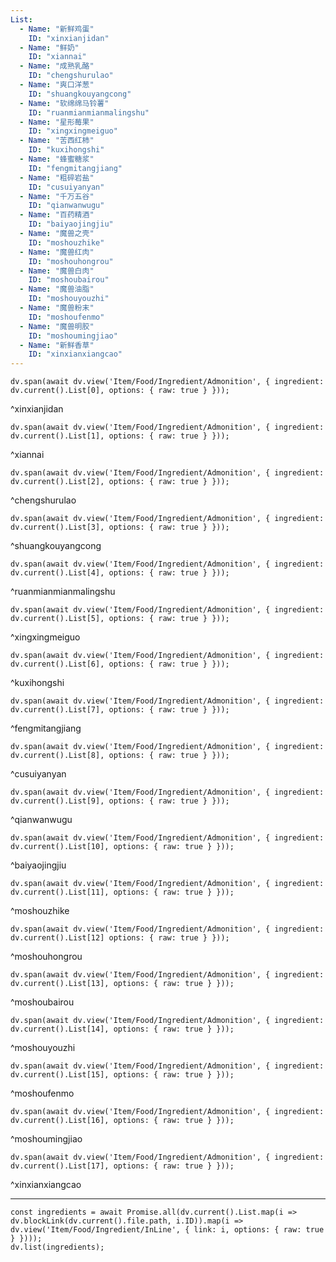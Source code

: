 ```yaml
---
List:
  - Name: "新鲜鸡蛋"
    ID: "xinxianjidan"
  - Name: "鲜奶"
    ID: "xiannai"
  - Name: "成熟乳酪"
    ID: "chengshurulao"
  - Name: "爽口洋葱"
    ID: "shuangkouyangcong"
  - Name: "软绵绵马铃薯"
    ID: "ruanmianmianmalingshu"
  - Name: "星形莓果"
    ID: "xingxingmeiguo"
  - Name: "苦西红柿"
    ID: "kuxihongshi"
  - Name: "蜂蜜糖浆"
    ID: "fengmitangjiang"
  - Name: "粗碎岩盐"
    ID: "cusuiyanyan"
  - Name: "千万五谷"
    ID: "qianwanwugu"
  - Name: "百药精酒"
    ID: "baiyaojingjiu"
  - Name: "魔兽之壳"
    ID: "moshouzhike"
  - Name: "魔兽红肉"
    ID: "moshouhongrou"
  - Name: "魔兽白肉"
    ID: "moshoubairou"
  - Name: "魔兽油脂"
    ID: "moshouyouzhi"
  - Name: "魔兽粉末"
    ID: "moshoufenmo"
  - Name: "魔兽明胶"
    ID: "moshoumingjiao"
  - Name: "新鲜香草"
    ID: "xinxianxiangcao"
---
```

```dataviewjs
dv.span(await dv.view('Item/Food/Ingredient/Admonition', { ingredient: dv.current().List[0], options: { raw: true } }));
```
^xinxianjidan

```dataviewjs
dv.span(await dv.view('Item/Food/Ingredient/Admonition', { ingredient: dv.current().List[1], options: { raw: true } }));
```
^xiannai

```dataviewjs
dv.span(await dv.view('Item/Food/Ingredient/Admonition', { ingredient: dv.current().List[2], options: { raw: true } }));
```
^chengshurulao

```dataviewjs
dv.span(await dv.view('Item/Food/Ingredient/Admonition', { ingredient: dv.current().List[3], options: { raw: true } }));
```
^shuangkouyangcong

```dataviewjs
dv.span(await dv.view('Item/Food/Ingredient/Admonition', { ingredient: dv.current().List[4], options: { raw: true } }));
```
^ruanmianmianmalingshu

```dataviewjs
dv.span(await dv.view('Item/Food/Ingredient/Admonition', { ingredient: dv.current().List[5], options: { raw: true } }));
```
^xingxingmeiguo

```dataviewjs
dv.span(await dv.view('Item/Food/Ingredient/Admonition', { ingredient: dv.current().List[6], options: { raw: true } }));
```
^kuxihongshi

```dataviewjs
dv.span(await dv.view('Item/Food/Ingredient/Admonition', { ingredient: dv.current().List[7], options: { raw: true } }));
```
^fengmitangjiang

```dataviewjs
dv.span(await dv.view('Item/Food/Ingredient/Admonition', { ingredient: dv.current().List[8], options: { raw: true } }));
```
^cusuiyanyan

```dataviewjs
dv.span(await dv.view('Item/Food/Ingredient/Admonition', { ingredient: dv.current().List[9], options: { raw: true } }));
```
^qianwanwugu

```dataviewjs
dv.span(await dv.view('Item/Food/Ingredient/Admonition', { ingredient: dv.current().List[10], options: { raw: true } }));
```
^baiyaojingjiu

```dataviewjs
dv.span(await dv.view('Item/Food/Ingredient/Admonition', { ingredient: dv.current().List[11], options: { raw: true } }));
```
^moshouzhike

```dataviewjs
dv.span(await dv.view('Item/Food/Ingredient/Admonition', { ingredient: dv.current().List[12] options: { raw: true } }));
```
^moshouhongrou

```dataviewjs
dv.span(await dv.view('Item/Food/Ingredient/Admonition', { ingredient: dv.current().List[13], options: { raw: true } }));
```
^moshoubairou

```dataviewjs
dv.span(await dv.view('Item/Food/Ingredient/Admonition', { ingredient: dv.current().List[14], options: { raw: true } }));
```
^moshouyouzhi

```dataviewjs
dv.span(await dv.view('Item/Food/Ingredient/Admonition', { ingredient: dv.current().List[15], options: { raw: true } }));
```
^moshoufenmo

```dataviewjs
dv.span(await dv.view('Item/Food/Ingredient/Admonition', { ingredient: dv.current().List[16], options: { raw: true } }));
```
^moshoumingjiao

```dataviewjs
dv.span(await dv.view('Item/Food/Ingredient/Admonition', { ingredient: dv.current().List[17], options: { raw: true } }));
```
^xinxianxiangcao

---

```dataviewjs
const ingredients = await Promise.all(dv.current().List.map(i => dv.blockLink(dv.current().file.path, i.ID)).map(i => dv.view('Item/Food/Ingredient/InLine', { link: i, options: { raw: true } })));
dv.list(ingredients);
```